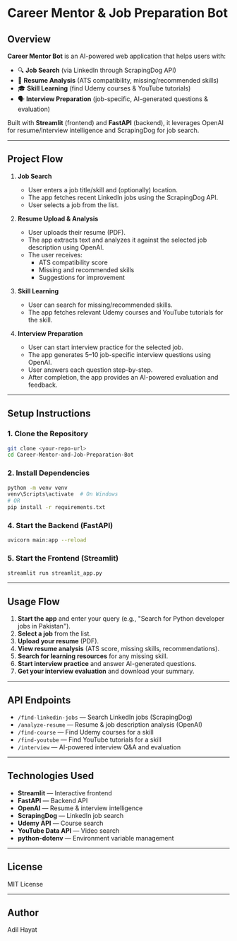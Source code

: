# Career Mentor & Job Preparation Bot

## Overview

**Career Mentor Bot** is an AI-powered web application that helps users with:
- 🔍 **Job Search** (via LinkedIn through ScrapingDog API)
- 📄 **Resume Analysis** (ATS compatibility, missing/recommended skills)
- 🎓 **Skill Learning** (find Udemy courses & YouTube tutorials)
- 🗣️ **Interview Preparation** (job-specific, AI-generated questions & evaluation)

Built with **Streamlit** (frontend) and **FastAPI** (backend), it leverages OpenAI for resume/interview intelligence and ScrapingDog for job search.

---

## Project Flow

1. **Job Search**
   - User enters a job title/skill and (optionally) location.
   - The app fetches recent LinkedIn jobs using the ScrapingDog API.
   - User selects a job from the list.

2. **Resume Upload & Analysis**
   - User uploads their resume (PDF).
   - The app extracts text and analyzes it against the selected job description using OpenAI.
   - The user receives:
     - ATS compatibility score
     - Missing and recommended skills
     - Suggestions for improvement

3. **Skill Learning**
   - User can search for missing/recommended skills.
   - The app fetches relevant Udemy courses and YouTube tutorials for the skill.

4. **Interview Preparation**
   - User can start interview practice for the selected job.
   - The app generates 5–10 job-specific interview questions using OpenAI.
   - User answers each question step-by-step.
   - After completion, the app provides an AI-powered evaluation and feedback.

---

## Setup Instructions

### 1. Clone the Repository

```sh
git clone <your-repo-url>
cd Career-Mentor-and-Job-Preparation-Bot
```

### 2. Install Dependencies

```sh
python -m venv venv
venv\Scripts\activate  # On Windows
# OR
pip install -r requirements.txt
```


### 4. Start the Backend (FastAPI)

```sh
uvicorn main:app --reload
```

### 5. Start the Frontend (Streamlit)

```sh
streamlit run streamlit_app.py
```

---

## Usage Flow

1. **Start the app** and enter your query (e.g., "Search for Python developer jobs in Pakistan").
2. **Select a job** from the list.
3. **Upload your resume** (PDF).
4. **View resume analysis** (ATS score, missing skills, recommendations).
5. **Search for learning resources** for any missing skill.
6. **Start interview practice** and answer AI-generated questions.
7. **Get your interview evaluation** and download your summary.

---

## API Endpoints

- `/find-linkedin-jobs` — Search LinkedIn jobs (ScrapingDog)
- `/analyze-resume` — Resume & job description analysis (OpenAI)
- `/find-course` — Find Udemy courses for a skill
- `/find-youtube` — Find YouTube tutorials for a skill
- `/interview` — AI-powered interview Q&A and evaluation

---

## Technologies Used

- **Streamlit** — Interactive frontend
- **FastAPI** — Backend API
- **OpenAI** — Resume & interview intelligence
- **ScrapingDog** — LinkedIn job search
- **Udemy API** — Course search
- **YouTube Data API** — Video search
- **python-dotenv** — Environment variable management

---

## License

MIT License

---

## Author
Adil Hayat